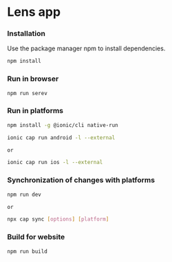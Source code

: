 # Lens app

### Installation

Use the package manager npm to install dependencies.

```bash
npm install
```

### Run in browser

```bash
npm run serev
```

### Run in platforms

```bash
npm install -g @ionic/cli native-run

ionic cap run android -l --external

or

ionic cap run ios -l --external
```

### Synchronization of changes with platforms

```bash
npm run dev

or

npx cap sync [options] [platform]
```

### Build for website

```bash
npm run build
```
